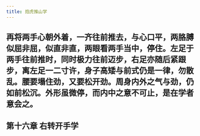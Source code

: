 ```yaml
---
title: 抱虎推山学
---
```


## 再将两手心朝外着，一齐往前推去，与心口平，两胳膊似屈非屈，似直非直，两眼看两手当中，停住。左足于两手往前推时，同时极力往前迈步，右足亦随后紧跟步，离左足一二寸许，身子高矮与前式仍是一律，勿散乱。腰要塌住劲，又要松开劲。周身内外之气与劲，仍如前松沉。外形虽微停，而内中之意不可止，是在学者意会之。
## 第十六章 右转开手学
##

